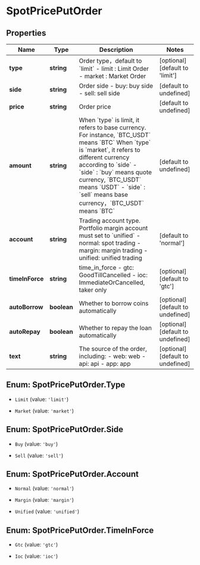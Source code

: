 # SpotPricePutOrder

## Properties

Name | Type | Description | Notes
------------ | ------------- | ------------- | -------------
**type** | **string** | Order type，default to &#x60;limit&#x60;  - limit : Limit Order - market : Market Order | [optional] [default to &#39;limit&#39;]
**side** | **string** | Order side  - buy: buy side - sell: sell side | [default to undefined]
**price** | **string** | Order price | [default to undefined]
**amount** | **string** | When &#x60;type&#x60; is limit, it refers to base currency.  For instance, &#x60;BTC_USDT&#x60; means &#x60;BTC&#x60;  When &#x60;type&#x60; is &#x60;market&#x60;, it refers to different currency according to &#x60;side&#x60;  - &#x60;side&#x60; : &#x60;buy&#x60; means quote currency, &#x60;BTC_USDT&#x60; means &#x60;USDT&#x60; - &#x60;side&#x60; : &#x60;sell&#x60; means base currency，&#x60;BTC_USDT&#x60; means &#x60;BTC&#x60;  | [default to undefined]
**account** | **string** | Trading account type.  Portfolio margin account must set to &#x60;unified&#x60;  - normal: spot trading - margin: margin trading - unified: unified trading  | [default to &#39;normal&#39;]
**timeInForce** | **string** | time_in_force  - gtc: GoodTillCancelled - ioc: ImmediateOrCancelled, taker only  | [optional] [default to &#39;gtc&#39;]
**autoBorrow** | **boolean** | Whether to borrow coins automatically | [optional] [default to undefined]
**autoRepay** | **boolean** | Whether to repay the loan automatically | [optional] [default to undefined]
**text** | **string** | The source of the order, including: - web: web - api: api - app: app | [optional] [default to undefined]

## Enum: SpotPricePutOrder.Type

* `Limit` (value: `'limit'`)

* `Market` (value: `'market'`)


## Enum: SpotPricePutOrder.Side

* `Buy` (value: `'buy'`)

* `Sell` (value: `'sell'`)


## Enum: SpotPricePutOrder.Account

* `Normal` (value: `'normal'`)

* `Margin` (value: `'margin'`)

* `Unified` (value: `'unified'`)


## Enum: SpotPricePutOrder.TimeInForce

* `Gtc` (value: `'gtc'`)

* `Ioc` (value: `'ioc'`)


